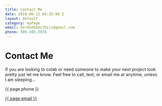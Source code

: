 ```yaml
---
title: Contact Me
date: 2018-06-12 04:35:00 Z
layout: default
category: myPage
email: GordonGSmithiii@gmail.com
phone: 509.385.2976
---
```



<div class="contactDiv">

<div class="contactHeader" style="margin-bottm: 35px;">


<h1 class="title is-3">Contact Me</h1>

<p>If you are looking to colab or need someone to make your next project look pretty just let me know. Feel free to call, text, or email me at anytime, unless I am sleeping...</p>

</div>

<div class="contactInfo" style="margin-bottm: 15px;">


<p><i class="fa fa-phone" aria-hidden="true"></i> {{ page.phone }}</p>

</div>




<div class="contactInfo" style="margin-bottm: 15px;">

<a href="mailto:{{page.email}}"><p><i class="fa fa-envelope" aria-hidden="true"></i> {{ page.email }}</p></a>


</div>


</div>